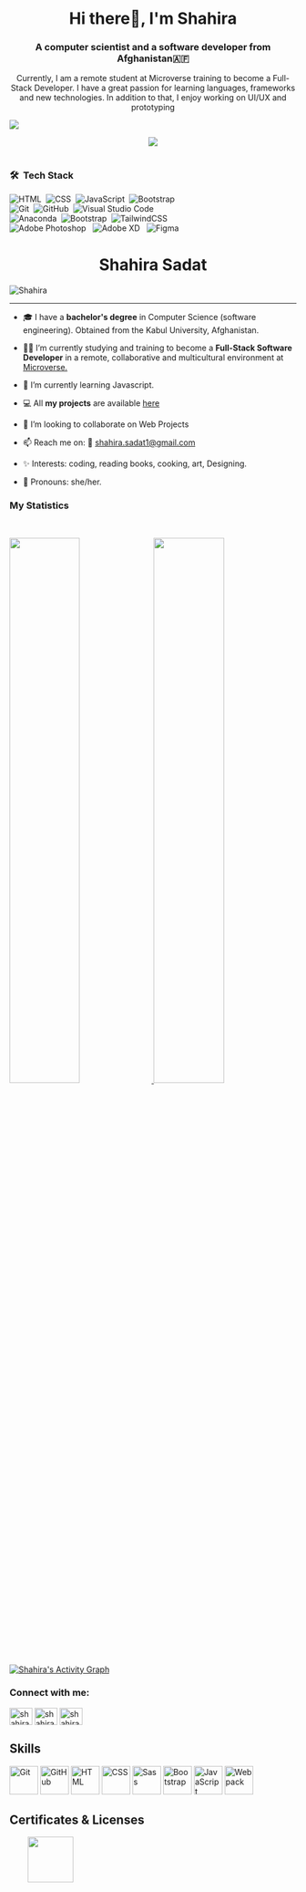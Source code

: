 <h1 align="center"> Hi there👋, I'm Shahira</h1>
<h3 align="center">A computer scientist and a software developer from Afghanistan🇦🇫</h3>

<p align="center">Currently, I am a remote student at Microverse training to become a Full-Stack Developer. I have a great passion for learning languages, frameworks and new technologies. In addition to that, I enjoy working on UI/UX and prototyping</p>

<a href="https://www.youtube.com/watch?v=dQw4w9WgXcQ"><img src="https://user-images.githubusercontent.com/73097560/115834477-dbab4500-a447-11eb-908a-139a6edaec5c.gif"></a>


<div align="center">
	<img src="https://media2.giphy.com/media/L1R1tvI9svkIWwpVYr/giphy.gif?cid=790b76112be03f92de5e356ca9c83066f76d54710feb3b75&rid=giphy.gif&ct=g">
</div>
<br>

### 🛠 &nbsp;Tech Stack

![HTML](https://img.shields.io/badge/-HTML-05122A?style=flat&logo=HTML5)&nbsp;
![CSS](https://img.shields.io/badge/-CSS-05122A?style=flat&logo=CSS3&logoColor=1572B6)&nbsp;
![JavaScript](https://img.shields.io/badge/-JavaScript-05122A?style=flat&logo=javascript)&nbsp;
![Bootstrap](https://img.shields.io/badge/-Bootstrap-05122A?style=flat&logo=bootstrap&logoColor=563D7C)\
![Git](https://img.shields.io/badge/-Git-05122A?style=flat&logo=git)&nbsp;
![GitHub](https://img.shields.io/badge/-GitHub-05122A?style=flat&logo=github)&nbsp;
![Visual Studio Code](https://img.shields.io/badge/-Visual%20Studio%20Code-05122A?style=flat&logo=visual-studio-code&logoColor=007ACC)\
![Anaconda](https://img.shields.io/badge/Anaconda-%2344A833.svg?style=flat&logo=anaconda&logoColor=white)&nbsp;
![Bootstrap](https://img.shields.io/badge/bootstrap-%23563D7C.svg?style=flat&logo=bootstrap&logoColor=white)&nbsp;
![TailwindCSS](https://img.shields.io/badge/tailwindcss-%2338B2AC.svg?style=flat&logo=tailwind-css&logoColor=white)\
![Adobe Photoshop](https://img.shields.io/badge/adobephotoshop-%2331A8FF.svg?style=flat&logo=adobephotoshop&logoColor=white) &nbsp;
![Adobe XD](https://img.shields.io/badge/Adobe%20XD-470137?style=flat&logo=Adobe%20XD&logoColor=#FF61F6) &nbsp;
![Figma](https://img.shields.io/badge/figma-%23F24E1E.svg?style=flat&logo=figma&logoColor=white)&nbsp;

<h1 align="center">Shahira Sadat</h1>

<p align="left"> <img src="https://komarev.com/ghpvc/?username=shahira-sadat&label=Profile%20views&color=1c1c1c&style=flat" alt="Shahira" /> </p>

---

- 🎓 I have a **bachelor's degree** in Computer Science (software engineering). Obtained from the Kabul University, Afghanistan.

- 👩‍💻 I’m currently studying and training to become a **Full-Stack Software Developer** in a remote, collaborative and multicultural environment at [Microverse.](https://github.com/microverseinc)

- 🌱 I’m currently learning Javascript.

- 💻 All **my projects** are available [here](https://github.com/shahira-sadat)

- 👯 I’m looking to collaborate on Web Projects

- 📫 Reach me on: 📧 shahira.sadat1@gmail.com

- ✨ Interests: coding, reading books, cooking, art, Designing.

- 👩 Pronouns: she/her.


### My Statistics

<br/>
<p align="left">
  <a href="https://github.com/shahira-sadat/">
  <img width="49.5%" src="https://github-readme-stats.vercel.app/api?username=shahira-sadat&show_icons=true&theme=algolia&hide_border=true" />
    <img width="49.5%" src="https://github-readme-streak-stats.herokuapp.com/?user=shahira-sadat&theme=algolia&hide_border=true" />
  </a>
</p>
<br>


[![Shahira's Activity Graph](https://activity-graph.herokuapp.com/graph?username=shahira-sadat&custom_title=shahira%27s%20Contribution%20Graph&theme=react-dark&hide_border=true&line=d1a01f&point=c58545)](https://github.com/shahira-sadat/)

<h3 align="left">Connect with me:</h3>
<p align="left">
<a href="https://twitter.com/sadatshahira" target="blank"><img align="center" src="https://cdn.jsdelivr.net/npm/simple-icons@3.0.1/icons/twitter.svg" alt="shahira" height="30" width="40" /></a>
<a href="https://www.facebook.com/shahira.sadat.7" target="blank"><img align="center" src="https://cdn.jsdelivr.net/npm/simple-icons@3.0.1/icons/facebook.svg" alt="shahira" height="30" width="40" /></a>
<a href="https://www.linkedin.com/in/shahira-sadat-49b402199" target="blank"><img align="center" src="https://cdn.jsdelivr.net/npm/simple-icons@3.0.1/icons/linkedin.svg" alt="shahira" height="30" width="40" /></a>
</p>

<h2 align="left">Skills</h2>
<p align="left">
<div>
	<img height="50" src="https://user-images.githubusercontent.com/25181517/117364277-fc4eb280-aebd-11eb-8769-a3583c6a2037.png" alt="Git" title="Git" />
	<img height="50" src="https://user-images.githubusercontent.com/25181517/117364276-fc4eb280-aebd-11eb-92ba-8a6ef74b7313.png" alt="GitHub" title="GitHub" />
	<img height="50" src="https://user-images.githubusercontent.com/25181517/117447535-f00a3a00-af3d-11eb-89bf-45aaf56dbaf1.png" alt="HTML" title="HTML" />
	<img height="50" src="https://user-images.githubusercontent.com/25181517/117447663-0fa16280-af3e-11eb-8677-bcf8e4f8e298.png" alt="CSS" title="CSS" />
	<img height="50" src="https://github.com/coherencez/tech-logos/blob/master/sass.png" alt="Sass" title="Sass" />
	<img height="50" src="https://user-images.githubusercontent.com/25181517/121402101-c89df700-c959-11eb-8b4a-bbadf9e84b30.png" alt="Bootstrap" title="Bootstrap" />
	<img height="50" src="https://user-images.githubusercontent.com/25181517/117447155-6a868a00-af3d-11eb-9cfe-245df15c9f3f.png" alt="JavaScript" title="JavaScript" />
	<img height="50" src="https://github.com/get-icon/geticon/raw/master/icons/webpack.svg" alt="Webpack" title="Webpack" />
</div>
</p>

<h2 align="left">Certificates & Licenses</h2>
<p align="left">
  &nbsp; &nbsp; &nbsp; &nbsp; <a href="https://api.accredible.com/v1/frontend/credential_website_embed_image/badge/53636521" target="blank"><img src="https://api.accredible.com/v1/frontend/credential_website_embed_image/badge/53636521" width="80"></a> 
</p>


